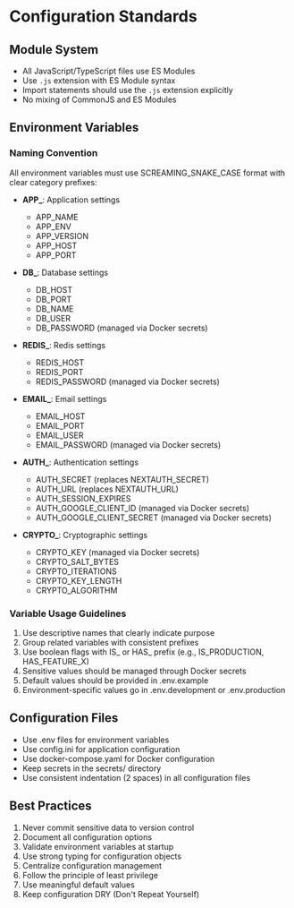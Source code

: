 # Configuration Standards

## Module System
- All JavaScript/TypeScript files use ES Modules
- Use `.js` extension with ES Module syntax
- Import statements should use the `.js` extension explicitly
- No mixing of CommonJS and ES Modules

## Environment Variables

### Naming Convention
All environment variables must use SCREAMING_SNAKE_CASE format with clear category prefixes:

- **APP_**: Application settings
  - APP_NAME
  - APP_ENV
  - APP_VERSION
  - APP_HOST
  - APP_PORT

- **DB_**: Database settings
  - DB_HOST
  - DB_PORT
  - DB_NAME
  - DB_USER
  - DB_PASSWORD (managed via Docker secrets)

- **REDIS_**: Redis settings
  - REDIS_HOST
  - REDIS_PORT
  - REDIS_PASSWORD (managed via Docker secrets)

- **EMAIL_**: Email settings
  - EMAIL_HOST
  - EMAIL_PORT
  - EMAIL_USER
  - EMAIL_PASSWORD (managed via Docker secrets)

- **AUTH_**: Authentication settings
  - AUTH_SECRET (replaces NEXTAUTH_SECRET)
  - AUTH_URL (replaces NEXTAUTH_URL)
  - AUTH_SESSION_EXPIRES
  - AUTH_GOOGLE_CLIENT_ID (managed via Docker secrets)
  - AUTH_GOOGLE_CLIENT_SECRET (managed via Docker secrets)

- **CRYPTO_**: Cryptographic settings
  - CRYPTO_KEY (managed via Docker secrets)
  - CRYPTO_SALT_BYTES
  - CRYPTO_ITERATIONS
  - CRYPTO_KEY_LENGTH
  - CRYPTO_ALGORITHM

### Variable Usage Guidelines
1. Use descriptive names that clearly indicate purpose
2. Group related variables with consistent prefixes
3. Use boolean flags with IS_ or HAS_ prefix (e.g., IS_PRODUCTION, HAS_FEATURE_X)
4. Sensitive values should be managed through Docker secrets
5. Default values should be provided in .env.example
6. Environment-specific values go in .env.development or .env.production

## Configuration Files
- Use .env files for environment variables
- Use config.ini for application configuration
- Use docker-compose.yaml for Docker configuration
- Keep secrets in the secrets/ directory
- Use consistent indentation (2 spaces) in all configuration files

## Best Practices
1. Never commit sensitive data to version control
2. Document all configuration options
3. Validate environment variables at startup
4. Use strong typing for configuration objects
5. Centralize configuration management
6. Follow the principle of least privilege
7. Use meaningful default values
8. Keep configuration DRY (Don't Repeat Yourself)
